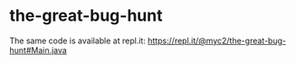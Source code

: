 # the-great-bug-hunt

The same code is available at repl.it: https://repl.it/@myc2/the-great-bug-hunt#Main.java
